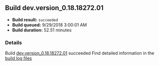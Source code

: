 ## Build dev.version_0.18.18272.01
- **Build result:** `succeeded`
- **Build queued:** 9/29/2018 3:00:01 AM
- **Build duration:** 52.51 minutes
### Details
Build [dev.version_0.18.18272.01](https://winappstudio.visualstudio.com/web/build.aspx?pcguid=a4ef43be-68ce-4195-a619-079b4d9834c2&builduri=vstfs%3a%2f%2f%2fBuild%2fBuild%2f26333) succeeded
Find detailed information in the [build log files](https://uwpctdiags.blob.core.windows.net/buildlogs/dev.version_0.18.18272.01_logs.zip)

